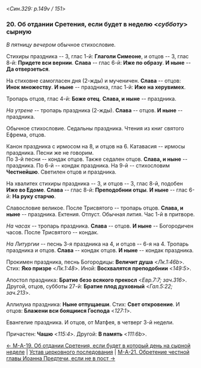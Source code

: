 
<*Син.329: p.149v / 151*>

### 20. Об отдании Сретения, если будет в неделю <*субботу*> сырную

*В пятницу вечером* обычное стихословие.  

Стихиры праздника -- 3, глас 1-й: **Глаголи Симеоне**, 
и отцов -- 3, глас 8-й: **Придете вси вернии**. 
**Слава** -- глас 6-й: **Иже по образу**. 
**И ныне** -- **Да отверзеться**. 

На стиховне самогласен дня (2-жды) и мученичен. 
**Слава** -- отцов: **Инок множеству**. 
**И ныне** -- праздника, глас 1-й: **Иже на херувимех**. 

Тропарь отцов, глас 4-й: **Боже отец**. 
**Слава, и ныне** -- праздника.  

*На утрене* -- тропарь праздника (2-жды). **Слава** -- отцов. 
**И ныне** -- праздника. 

Обычное стихословие. Седальны праздника. 
Чтения из книг святого Ефрема, отцов. 

Канон праздника с ирмосом на 8, и отцов на 6.
Катавасия -- ирмосы праздника. Песни же не говорим.  
По 3-й песни -- кондак отцов. Также седален отцов. **Слава, и ныне** -- праздника. 
По 6-й -- кондак праздника. 
На 9-й -- стихословим **Честнейшю**. 
Светилен отцов и праздника. 

На хвалитех стихиры праздника -- 3, и отцов -- 3, глас 8-й, подобен **Иже во Едоме**. 
**Слава** -- глас 8-й: **Преподобнии отцы**. 
**И ныне** -- глас 6-й: **На руку старчю**. 

Славословие великое.
После Трисвятого -- тропарь отцов. **Слава, и ныне** -- праздника. 
Ектения. Отпуст. Обычная лития. Час 1-й в притворе. 

*На часах* -- тропарь праздника. **Слава** -- отцов. **И ныне** -- Богородичен часов.
После Трисвятого -- кондак.

*На Литургии* -- песнь 3-я праздника на 4, и отцов -- 6-я на 4. 
Тропарь праздника и отцов. **Слава** -- кондак отцов. 
**И ныне** -- кондак праздника.

Прокимен праздника, песнь Богородицы: **Величит душа** <*Лк.1:46b*>.
Стих: **Яко призре** <*Лк.1:48*>.
Иной: **Восхвалятся преподобнии** <*149:5*>.

Апостол праздника: **Братие безо всякого прекосл** <*Евр.7:7; зач.316*>.
Другой, отцов, субботы 27-й: **Братие плод духовный** <*Гал.5:22; зач.213*>.

Аллилуиа праздника: **Ныне отпущаеши**.
Стих: **Свет откровение**.
И отцов: **Блажени вси боящиися Господа** <*127:1*>.

Евангелие праздника. И отцов, от Матфея, в четверг 3-й недели.

Причастен: **Чашю** <*115:4*>.
Другой: **В память** <*111:6b*>.

[← М-A-19. Об отдании Сретения, если будет в который день на сырной неделе](m_a_019.md)
| [Устав церковного последования](README.md)
| [М-A-21. Обретение честной главы Иоанна Предтечи, если не в пост →](m_a_021.md)
